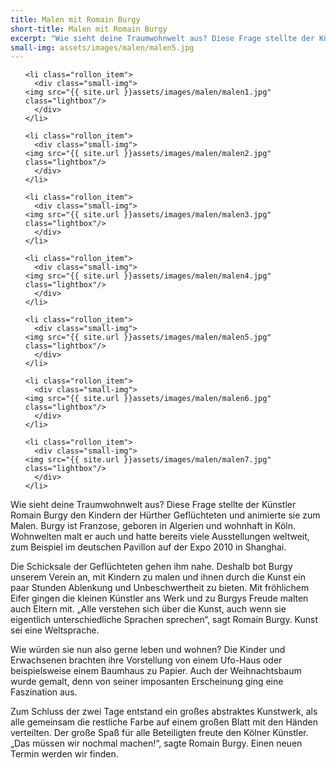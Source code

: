 ```yaml
---
title: Malen mit Romain Burgy
short-title: Malen mit Romain Burgy
excerpt: "Wie sieht deine Traumwohnwelt aus? Diese Frage stellte der Künstler Romain Burgy den Kindern der Hürther Geflüchteten und animierte sie zum Malen."
small-img: assets/images/malen/malen5.jpg
---
```


<section class="rollon_view">
  <ul class="rollon_container">
    
    <li class="rollon_item">
      <div class="small-img">
	<img src="{{ site.url }}assets/images/malen/malen1.jpg" class="lightbox"/>
      </div>
    </li>

    <li class="rollon_item">
      <div class="small-img">
	<img src="{{ site.url }}assets/images/malen/malen2.jpg" class="lightbox"/>
      </div>
    </li>

    <li class="rollon_item">
      <div class="small-img">
	<img src="{{ site.url }}assets/images/malen/malen3.jpg" class="lightbox"/>
      </div>
    </li>

    <li class="rollon_item">
      <div class="small-img">
	<img src="{{ site.url }}assets/images/malen/malen4.jpg" class="lightbox"/>
      </div>
    </li>

    <li class="rollon_item">
      <div class="small-img">
	<img src="{{ site.url }}assets/images/malen/malen5.jpg" class="lightbox"/>
      </div>
    </li>

    <li class="rollon_item">
      <div class="small-img">
	<img src="{{ site.url }}assets/images/malen/malen6.jpg" class="lightbox"/>
      </div>
    </li>

    <li class="rollon_item">
      <div class="small-img">
	<img src="{{ site.url }}assets/images/malen/malen7.jpg" class="lightbox"/>
      </div>
    </li>
    
  </ul>
</section>


Wie sieht deine Traumwohnwelt aus? Diese Frage stellte der Künstler
Romain Burgy den Kindern der Hürther Geflüchteten und animierte sie
zum Malen. Burgy ist Franzose, geboren in Algerien und wohnhaft in
Köln. Wohnwelten malt er auch und hatte bereits viele Ausstellungen
weltweit, zum Beispiel im deutschen Pavillon auf der Expo 2010 in
Shanghai.

Die Schicksale der Geflüchteten gehen ihm nahe. Deshalb bot Burgy
unserem Verein an, mit Kindern zu malen und ihnen durch die Kunst ein
paar Stunden Ablenkung und Unbeschwertheit zu bieten. Mit fröhlichem
Eifer gingen die kleinen Künstler ans Werk und zu Burgys Freude malten
auch Eltern mit. „Alle verstehen sich über die Kunst, auch wenn sie
eigentlich unterschiedliche Sprachen sprechen“, sagt Romain
Burgy. Kunst sei eine Weltsprache.

Wie würden sie nun also gerne leben und wohnen? Die Kinder und
Erwachsenen brachten ihre Vorstellung von einem Ufo-Haus oder
beispielsweise einem Baumhaus zu Papier. Auch der Weihnachtsbaum wurde
gemalt, denn von seiner imposanten Erscheinung ging eine Faszination
aus.

Zum Schluss der zwei Tage entstand ein großes abstraktes Kunstwerk,
als alle gemeinsam die restliche Farbe auf einem großen Blatt mit den
Händen verteilten. Der große Spaß für alle Beteiligten freute den
Kölner Künstler. „Das müssen wir nochmal machen!“, sagte Romain
Burgy. Einen neuen Termin werden wir finden.

